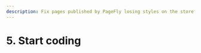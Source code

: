 ```yaml
---
description: Fix pages published by PageFly losing styles on the storefront of a customer.
---
```


# 5. Start coding

